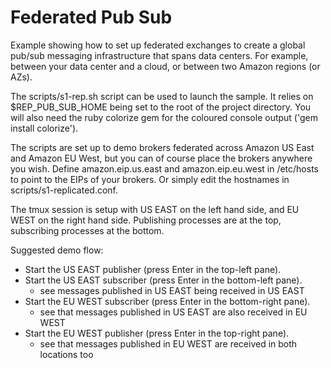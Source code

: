 Federated Pub Sub
===========

Example showing how to set up federated exchanges to create a global pub/sub messaging infrastructure that spans
data centers. For example, between your data center and a cloud, or between two Amazon regions (or AZs).

The scripts/s1-rep.sh script can be used to launch the sample. It relies on $REP_PUB_SUB_HOME being set to the root
of the project directory. You will also need the ruby colorize gem for the coloured console output ('gem install colorize').

The scripts are set up to demo brokers federated across Amazon US East and Amazon EU West, but you can of course place the
brokers anywhere you wish. Define amazon.eip.us.east and amazon.eip.eu.west
in /etc/hosts to point to the EIPs of your brokers. Or simply edit the
hostnames in scripts/s1-replicated.conf.

The tmux session is setup with US EAST on the left hand side, and EU WEST on
the right hand side. Publishing processes are at the top, subscribing
processes at the bottom.

Suggested demo flow:

* Start the US EAST publisher (press Enter in the top-left pane).
* Start the US EAST subscriber (press Enter in the bottom-left pane).
  - see messages published in US EAST being received in US EAST
* Start the EU WEST subscriber (press Enter in the bottom-right pane).
  - see that messages published in US EAST are also received in EU WEST
* Start the EU WEST publisher (press Enter in the top-right pane).
  - see that messages published in EU WEST are received in both locations
too


